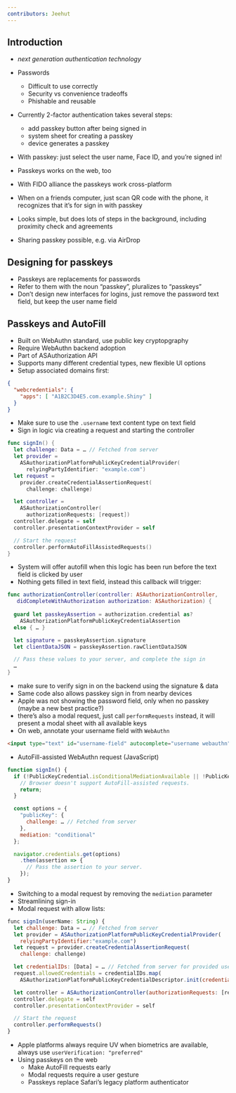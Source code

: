 ```yaml
---
contributors: Jeehut
---
```


## Introduction

- _next generation authentication technology_
- Passwords
  - Difficult to use correctly
  - Security vs convenience tradeoffs
  - Phishable and reusable

- Currently 2-factor authentication takes several steps:
  - add passkey button after being signed in
  - system sheet for creating a passkey
  - device generates a passkey

- With passkey: just select the user name, Face ID, and you’re signed in!
- Passkeys works on the web, too
- With FIDO alliance the passkeys work cross-platform
- When on a friends computer, just scan QR code with the phone, it recognizes that it’s for sign in with passkey
- Looks simple, but does lots of steps in the background, including proximity check and agreements
- Sharing passkey possible, e.g. via AirDrop

## Designing for passkeys

- Passkeys are replacements for passwords
- Refer to them with the noun “passkey”, pluralizes to “passkeys”
- Don’t design new interfaces for logins, just remove the password text field, but keep the user name field

## Passkeys and AutoFill

- Built on WebAuthn standard, use public key cryptopgraphy
- Require WebAuthn backend adoption
- Part of ASAuthorization API
- Supports many different credential types, new flexible UI options
- Setup associated domains first:
    
```json
{
  "webcredentials": {
    "apps": [ "A1B2C3D4E5.com.example.Shiny" ]
  }
}
```

    
- Make sure to use the `.username` text content type on text field
- Sign in logic via creating a request and starting the controller
    
```swift
func signIn() {
  let challenge: Data = … // Fetched from server
  let provider =
    ASAuthorizationPlatformPublicKeyCredentialProvider(
      relyingPartyIdentifier: "example.com")
  let request =
    provider.createCredentialAssertionRequest(
      challenge: challenge)

  let controller =
    ASAuthorizationController(
      authorizationRequests: [request])
  controller.delegate = self
  controller.presentationContextProvider = self

  // Start the request
  controller.performAutoFillAssistedRequests()
}
```

    
- System will offer autofill when this logic has been run before the text field is clicked by user
- Nothing gets filled in text field, instead this callback will trigger:
    
```swift
func authorizationController(controller: ASAuthorizationController,
   didCompleteWithAuthorization authorization: ASAuthorization) {
  
  guard let passkeyAssertion = authorization.credential as?
    ASAuthorizationPlatformPublicKeyCredentialAssertion
  else { … }

  let signature = passkeyAssertion.signature
  let clientDataJSON = passkeyAssertion.rawClientDataJSON

  // Pass these values to your server, and complete the sign in
  …
}
```

    
- make sure to verify sign in on the backend using the signature & data
- Same code also allows passkey sign in from nearby devices
- Apple was not showing the password field, only when no passkey (maybe a new best practice?)
- there’s also a modal request, just call `performRequests` instead, it will present a modal sheet with all available keys
- On web, annotate your username field with `WebAuthn`
    
```html
<input type="text" id="username-field" autocomplete="username webauthn" > 
```

    
- AutoFill-assisted WebAuthn request (JavaScript)

```js
function signIn() {
  if (!PublicKeyCredential.isConditionalMediationAvailable || !PublicKeyCredential.isConditionalMediationAvailable()) {
    // Browser doesn't support AutoFill-assisted requests.
    return;
  }

  const options = {
    "publicKey": {
      challenge: … // Fetched from server
    },
    mediation: "conditional"
  };

  navigator.credentials.get(options)
    .then(assertion => { 
      // Pass the assertion to your server.
    });
}
```

- Switching to a modal request by removing the `mediation` parameter
- Streamlining sign-in
- Modal request with allow lists:

```js
func signIn(userName: String) {
  let challenge: Data = … // Fetched from server
  let provider = ASAuthorizationPlatformPublicKeyCredentialProvider(
    relyingPartyIdentifier:"example.com")
  let request = provider.createCredentialAssertionRequest(
    challenge: challenge)

  let credentialIDs: [Data] = … // Fetched from server for provided userName
  request.allowedCredentials = credentialIDs.map(
    ASAuthorizationPlatformPublicKeyCredentialDescriptor.init(credentialID:))

  let controller = ASAuthorizationController(authorizationRequests: [request])
  controller.delegate = self
  controller.presentationContextProvider = self

  // Start the request
  controller.performRequests()
}
```

- Apple platforms always require UV when biometrics are available, always use `userVerification: "preferred"`
- Using passkeys on the web
    - Make AutoFill requests early
    - Modal requests require a user gesture
    - Passkeys replace Safari’s legacy platform authenticator
